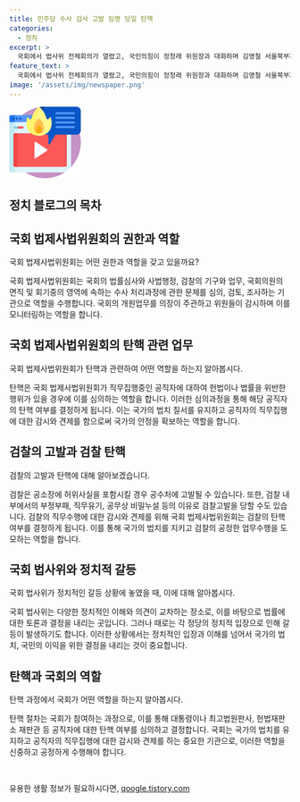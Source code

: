 ```yaml
---
title: 민주당 수사 검사 고발 임명 당일 탄핵
categories:
  - 정치
excerpt: >
  국회에서 법사위 전체회의가 열렸고, 국민의힘이 정청래 위원장과 대화하며 김영철 서울북부지검 차장검사 탄핵 관련 청문회 증인 명단 논의했다. 민주당은 이재명 전 대표를 공범으로 기소한 검사를 공수처에 고발하였고, 국회 법사위는 탄핵소추 청문회를 다음 달에 열기로 결정했다. 이에 대한 관련 이야기가 전개된다.
feature_text: >
  국회에서 법사위 전체회의가 열렸고, 국민의힘이 정청래 위원장과 대화하며 김영철 서울북부지검 차장검사 탄핵 관련 청문회 증인 명단 논의했다. 민주당은 이재명 전 대표를 공범으로 기소한 검사를 공수처에 고발하였고, 국회 법사위는 탄핵소추 청문회를 다음 달에 열기로 결정했다. 이에 대한 관련 이야기가 전개된다.
image: '/assets/img/newspaper.png'
---
```


<p><img src="/assets/img/news.png" alt="rentncar 속보" /></p>

<h2>정치 블로그의 목차</h2>

<p data-ke-size="size16"></p>

<h2>국회 법제사법위원회의 권한과 역할</h2>

<p data-ke-size="size16">국회 법제사법위원회는 어떤 권한과 역할을 갖고 있을까요?</p>

<p data-ke-size="size16">국회 법제사법위원회는 국회의 법률심사와 사법행정, 검찰의 기구와 업무, 국회의원의 면직 및 회기중의 영역에 속하는 수사 처리과정에 관한 문제를 심의, 검토, 조사하는 기관으로 역할을 수행합니다. 국회의 개원업무를 의장이 주관하고 위원들이 감시하며 이를 모니터링하는 역할을 합니다.</p>

<p data-ke-size="size16"></p>

<h2>국회 법제사법위원회의 탄핵 관련 업무</h2>

<p data-ke-size="size16">국회 법제사법위원회가 탄핵과 관련하여 어떤 역할을 하는지 알아봅시다.</p>

<p data-ke-size="size16">탄핵은 국회 법제사법위원회가 직무집행중인 공직자에 대하여 헌법이나 법률을 위반한 행위가 있을 경우에 이를 심의하는 역할을 합니다. 이러한 심의과정을 통해 해당 공직자의 탄핵 여부를 결정하게 됩니다. 이는 국가의 법치 질서를 유지하고 공직자의 직무집행에 대한 감시와 견제를 함으로써 국가의 안정을 확보하는 역할을 합니다.</p>

<p data-ke-size="size16"></p>

<h2>검찰의 고발과 검찰 탄핵</h2>

<p data-ke-size="size16">검찰의 고발과 탄핵에 대해 알아보겠습니다.</p>

<p data-ke-size="size16">검찰은 공소장에 허위사실을 포함시킬 경우 공수처에 고발될 수 있습니다. 또한, 검찰 내부에서의 부정부패, 직무유기, 공무상 비밀누설 등의 이유로 검찰고발을 당할 수도 있습니다. 검찰의 직무수행에 대한 감시와 견제를 위해 국회 법제사법위원회는 검찰의 탄핵여부를 결정하게 됩니다. 이를 통해 국가의 법치를 지키고 검찰의 공정한 업무수행을 도모하는 역할을 합니다.</p>

<p data-ke-size="size16"></p>

<h2>국회 법사위와 정치적 갈등</h2>

<p data-ke-size="size16">국회 법사위가 정치적인 갈등 상황에 놓였을 때, 이에 대해 알아봅시다.</p>

<p data-ke-size="size16">국회 법사위는 다양한 정치적인 이해와 의견이 교차하는 장소로, 이를 바탕으로 법률에 대한 토론과 결정을 내리는 곳입니다. 그러나 때로는 각 정당의 정치적 입장으로 인해 갈등이 발생하기도 합니다. 이러한 상황에서는 정치적인 입장과 이해를 넘어서 국가의 법치, 국민의 이익을 위한 결정을 내리는 것이 중요합니다.</p>

<p data-ke-size="size16"></p>

<h2>탄핵과 국회의 역할</h2>

<p data-ke-size="size16">탄핵 과정에서 국회가 어떤 역할을 하는지 알아봅시다.</p>

<p data-ke-size="size16">탄핵 절차는 국회가 참여하는 과정으로, 이를 통해 대통령이나 최고법원판사, 헌법재판소 재판관 등 공직자에 대한 탄핵 여부를 심의하고 결정합니다. 국회는 국가의 법치를 유지하고 공직자의 직무집행에 대한 감시와 견제를 하는 중요한 기관으로, 이러한 역할을 신중하고 공정하게 수행해야 합니다.</p>

<p data-ke-size="size16">&nbsp;</p>
유용한 생활 정보가 필요하시다면, <a href="https://qoogle.tistory.com" rel="dofollow">qoogle.tistory.com</a>


